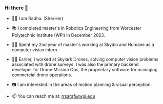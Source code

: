 ### Hi there 👋

- :raising_hand_woman: I am Radha. (She/Her)
<!--
**radhasaraf/radhasaraf** is a ✨ _special_ ✨ repository because its `README.md` (this file) appears on your GitHub profile.

Here are some ideas to get you started:

- 🔭 I’m currently working on ...
- 🌱 I’m currently learning ...
- 👯 I’m looking to collaborate on ...
- 🤔 I’m looking for help with ...
- 💬 Ask me about ...
- ⚡ Fun fact: ...
-->

- :books: I completed master's in Robotics Engineering from Worcester Polytechnic Institute (WPI) in December 2023.
- :woman_technologist: Spent my 2nd year of master's working at Skydio and Humane as a computer vision intern.
- :woman_technologist: Earlier, I worked at Skylark Drones, solving computer vision problems associated with drone surveys. I was also the primary backend developer for Drone Mission Ops, the proprietary software for managing commercial drone operations.

- 📷 I am interested in the areas of motion planning & visual perception.

- 📫 You can reach me at: rrsaraf@wpi.edu

<!--
[![My github stats](https://github-readme-stats.vercel.app/api?username=radhasaraf&show_icons=true&theme=tokyonight)](https://github.com/anuraghazra/github-readme-stats) 

[![GitHub Streak](http://github-readme-streak-stats.herokuapp.com?user=radhasaraf&theme=tokyonight)](https://git.io/streak-stats)
--!>
